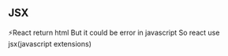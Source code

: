 ## JSX

⚡️React return html 
But it could be error in javascript 
So react use jsx(javascript extensions)
